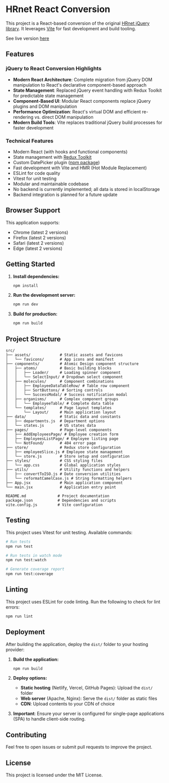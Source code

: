 # HRnet React Conversion

This project is a React-based conversion of the original [HRnet jQuery library](https://github.com/OpenClassrooms-Student-Center/P12_Front-end). It leverages [Vite](https://vitejs.dev/) for fast development and build tooling.

See live version [here](https://hrnet-srw.vercel.app/)

## Features

### jQuery to React Conversion Highlights
- **Modern React Architecture**: Complete migration from jQuery DOM manipulation to React's declarative component-based approach
- **State Management**: Replaced jQuery event handling with Redux Toolkit for predictable state management
- **Component-Based UI**: Modular React components replace jQuery plugins and DOM manipulation
- **Performance Optimization**: React's virtual DOM and efficient re-rendering vs. direct DOM manipulation
- **Modern Build Tools**: Vite replaces traditional jQuery build processes for faster development

### Technical Features
- Modern React (with hooks and functional components)
- State management with [Redux Toolkit](https://redux-toolkit.js.org/)
- Custom DatePicker plugin ([npm package](https://www.npmjs.com/package/react-i18n-datepicker))
- Fast development with Vite and HMR (Hot Module Replacement)
- ESLint for code quality
- Vitest for unit testing
- Modular and maintainable codebase
- No backend is currently implemented; all data is stored in localStorage
- Backend integration is planned for a future update

## Browser Support

This application supports:
- Chrome (latest 2 versions)
- Firefox (latest 2 versions)
- Safari (latest 2 versions)
- Edge (latest 2 versions)

## Getting Started

1. **Install dependencies:**
    ```bash
    npm install
    ```

2. **Run the development server:**
    ```bash
    npm run dev
    ```

3. **Build for production:**
    ```bash
    npm run build
    ```

## Project Structure

```
src/
├── assets/             # Static assets and favicons
│   └── favicons/       # App icons and manifest
├── components/         # Atomic Design component structure
│   ├── atoms/          # Basic building blocks
│   │   ├── Loader/     # Loading spinner component
│   │   └── SelectInput/ # Dropdown select component
│   ├── molecules/      # Component combinations
│   │   ├── EmployeeDataTableRow/ # Table row component
│   │   ├── SortButtons/ # Sorting controls
│   │   └── SuccessModal/ # Success notification modal
│   ├── organisms/      # Complex component groups
│   │   └── EmployeeTable/ # Complete data table
│   └── templates/      # Page layout templates
│       └── Layout/     # Main application layout
├── data/               # Static data and constants
│   ├── departments.js  # Department options
│   └── states.js       # US states data
├── pages/              # Page-level components
│   ├── AddEmployeesPage/ # Employee creation form
│   ├── EmployeesListPage/ # Employee listing page
│   └── NotFound/       # 404 error page
├── store/              # Redux store configuration
│   ├── employeeSlice.js # Employee state management
│   └── store.js        # Store setup and configuration
├── styles/             # CSS styling files
│   └── app.css         # Global application styles
├── utils/              # Utility functions and helpers
│   ├── convertToISO.js # Date conversion utilities
│   └── reformatCamelCase.js # String formatting helpers
├── App.jsx             # Main application component
└── main.jsx            # Application entry point

README.md              # Project documentation
package.json           # Dependencies and scripts
vite.config.js         # Vite configuration
```

## Testing

This project uses Vitest for unit testing. Available commands:

```bash
# Run tests
npm run test

# Run tests in watch mode
npm run test:watch

# Generate coverage report
npm run test:coverage
```

## Linting

This project uses ESLint for code linting. Run the following to check for lint errors:

```bash
npm run lint
```

## Deployment

After building the application, deploy the `dist/` folder to your hosting provider:

1. **Build the application:**
    ```bash
    npm run build
    ```

2. **Deploy options:**
    - **Static hosting** (Netlify, Vercel, GitHub Pages): Upload the `dist/` folder
    - **Web server** (Apache, Nginx): Serve the `dist/` folder as static files
    - **CDN**: Upload contents to your CDN of choice

3. **Important**: Ensure your server is configured for single-page applications (SPA) to handle client-side routing.

## Contributing

Feel free to open issues or submit pull requests to improve the project.

## License

This project is licensed under the MIT License.
